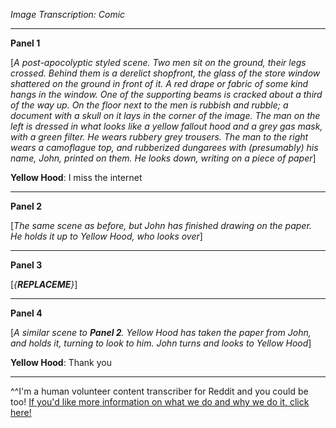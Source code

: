 *Image Transcription: Comic*

---

**Panel 1**

[*A post-apocolyptic styled scene. Two men sit on the ground, their legs crossed. Behind them is a derelict shopfront, the glass of the store window shattered on the ground in front of it. A red drape or fabric of some kind hangs in the window. One of the supporting beams is cracked about a third of the way up. On the floor next to the men is rubbish and rubble; a document with a skull on it lays in the corner of the image. The man on the left is dressed in what looks like a yellow fallout hood and a grey gas mask, with a green filter. He wears rubbery grey trousers. The man to the right wears a camoflague top, and rubberized dungarees with (presumably) his name, John, printed on them. He looks down, writing on a piece of paper*]

**Yellow Hood**: I miss the internet

---

**Panel 2**

[*The same scene as before, but John has finished drawing on the paper. He holds it up to Yellow Hood, who looks over*]

---

**Panel 3**

[*{__REPLACEME__}*]

---

**Panel 4**

[*A similar scene to __Panel 2__. Yellow Hood has taken the paper from John, and holds it, turning to look to him. John turns and looks to Yellow Hood*]

**Yellow Hood**: Thank you

---

^^I'm&#32;a&#32;human&#32;volunteer&#32;content&#32;transcriber&#32;for&#32;Reddit&#32;and&#32;you&#32;could&#32;be&#32;too!&#32;[If&#32;you'd&#32;like&#32;more&#32;information&#32;on&#32;what&#32;we&#32;do&#32;and&#32;why&#32;we&#32;do&#32;it,&#32;click&#32;here!](https://www.reddit.com/r/TranscribersOfReddit/wiki/index)
